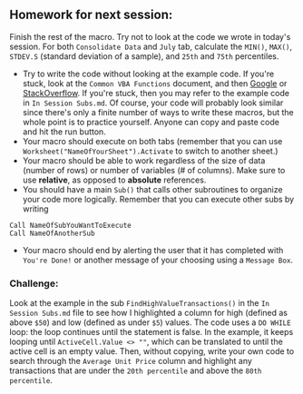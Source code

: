 ## Homework for next session:

Finish the rest of the macro. Try not to look at the code we wrote in today's session. For both `Consolidate Data` and `July` tab, calculate the `MIN()`, `MAX()`, `STDEV.S` (standard deviation of a sample), and `25th` and `75th` percentiles. 

* Try to write the code without looking at the example code. If you're stuck, look at the `Common VBA Functions` document, and then [Google](www.google.com) or [StackOverflow](www.stackoverflow.com). If you're stuck, then you may refer to the example code in `In Session Subs.md`. Of course, your code will probably look similar since there's only a finite number of ways to write these macros, but the whole point is to practice yourself. Anyone can copy and paste code and hit the run button.
* Your macro should execute on both tabs (remember that you can use `Worksheet("NameOfYourSheet").Activate` to switch to another sheet.)
* Your macro should be able to work regardless of the size of data (number of rows) or number of variables (# of columns). Make sure to use **relative**, as opposed to **absolute** references. 
* You should have a main `Sub()` that calls other subroutines to organize your code more logically. Remember that you can execute other subs by writing

```
Call NameOfSubYouWantToExecute
Call NameOfAnotherSub
```
* Your macro should end by alerting the user that it has completed with `You're Done!` or another message of your choosing using a `Message Box`.

### Challenge:

Look at the example in the sub `FindHighValueTransactions()` in the `In Session Subs.md` file to see how I highlighted a column for high (defined as above `$50`) and low (defined as under `$5`) values. The code uses a `DO WHILE` loop: the loop continues until the statement is false. In the example, it keeps looping until `ActiveCell.Value <> ""`, which can be translated to until the active cell is an empty value. Then, without copying, write your own code to search through the `Average Unit Price` column and highlight any transactions that are under the `20th percentile` and above the `80th percentile`. 